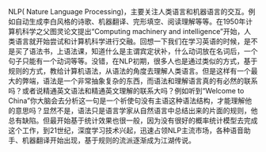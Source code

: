 NLP( Nature Language Processing)，主要关注人类语言和机器语言的交互。例如自动生成李白风格的诗歌、机器翻译、完形填空、阅读理解等等。在1950年计算机科学之父图灵论文提出“Computing machinery and intelligence”开始，人类语言就开始尝试和计算机科学进行交融。回想一下我们在学习英语的时候，是不是买了语法书，上语法课，知道什么是主谓宾定状补，什么动词放在名词后，一个句子只能有一个动词等等。没错，在NLP初期，很多人也是通过类似的方式，基于规则的方式，教给计算机语法，从语法的角度去理解人类语言。但是这样有一个最大的弊端，语法是一个非常抽象复杂的东西，而语法和理解语言真的有必然的联系吗？或者说精通英文语法和精通英文理解的联系大吗？例如听到“Welcome to China”你大脑会去分析这一句是一个祈使句没有主语这种语法结构，才能理解他的意思吗？显然不是，语法只是语言学家从自然语言中总结出来的片面的规则，他总有缺陷。但最开始基于统计效果也很一般，因为没有很好的概率统计模型去完成这个工作，到21世纪，深度学习技术兴起，迅速占领NLP主流市场，各种语音助手、机器翻译开始出现，基于规则的流派逐渐成为江湖传说。